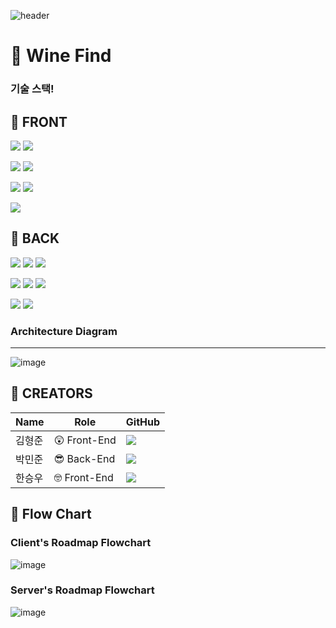 ![header](https://capsule-render.vercel.app/api?type=waving&color=gradient&height=200&text=WIne&nbsp;FInd&fontAlign=70&fontAlignY=40&animation=t]]winkling)      

# :notebook: Wine Find

### 기술 스택!



## :pizza: FRONT

![](https://img.shields.io/badge/FRONT-HTML5-E85E28?style=for-the-badge&logo=HTML5)
![](https://img.shields.io/badge/FRONT-CSS3-2992C9?style=for-the-badge&logo=CSS3)

![](https://img.shields.io/badge/FRONT-Next.js-wheat?style=for-the-badge&logo=Next.js)
![](https://img.shields.io/badge/FRONT-Semantic_UI_React-teal?style=for-the-badge&logo=SemanticUIReact)

![](https://img.shields.io/badge/FRONT-React_Router-61DAFB?style=for-the-badge&logo=ReactRouter)
![](https://img.shields.io/badge/FRONT-VSCode-582B8D?style=for-the-badge&logo=VisualStudioCode)

![](https://img.shields.io/badge/FRONT-Bootstrap-1e97e8?style=for-the-badge&logo=Bootstrap)

## :hamburger: BACK

![](https://img.shields.io/badge/BACK-Java-F7F7F7?style=for-the-badge&logo=Java)
![](https://img.shields.io/badge/BACK-Spring_boot-69AD3C?style=for-the-badge&logo=Spring-boot)
![](https://img.shields.io/badge/BACK-IntelliJ-010101?style=for-the-badge&logo=IntelliJIDEA)

![](https://img.shields.io/badge/BACK-Postman-f56933?style=for-the-badge&logo=Postman)
![](https://img.shields.io/badge/BACK-Gradle-02303a?style=for-the-badge&logo=Gradle)
![](https://img.shields.io/badge/BACK-JWT-E6335D?style=for-the-badge&logo=JsonWebTokens)

![](https://img.shields.io/badge/BACK-Kakao-FFDC00?style=for-the-badge&logo=Kakao)
![](https://img.shields.io/badge/BACK-Amazon-FE9900?style=for-the-badge&logo=Amazon)

### Architecture Diagram
<hr>

![image](https://camo.githubusercontent.com/6d2d4450d5f6f111f809961361571f2d7aec0dfb9bcb07f2ece1b72bcd257eb6/68747470733a2f2f63646e2e646973636f72646170702e636f6d2f6174746163686d656e74732f3839343735303831323838393239373033322f3930393732333438393631333739353335382f756e646566696e65642e706e67)

## :sushi: CREATORS

|Name|Role|GitHub|
|------|---|---|
|김형준| 😲 Front-End|[<img src="https://img.shields.io/badge/GitHub-ryanromaris-2992C9?style=for-the-badge&logo=CSS3/">](https://github.com/ryanromaris)|
|박민준| :sunglasses: Back-End|[<img src="https://img.shields.io/badge/GitHub-unicusstella-2992C9?style=for-the-badge&logo=CSS3/">](https://github.com/unicusstella)|
|한승우| :nerd_face: Front-End|[<img src="https://img.shields.io/badge/GitHub-sehan95-2992C9?style=for-the-badge&logo=CSS3/">](https://github.com/sehan95)|

## :hammer: Flow Chart

### Client's Roadmap Flowchart
![image](https://camo.githubusercontent.com/693ea01e48bfe739dcfe14cf3322c9dafeadf2fb791eec2dca4354cc47e905fa/68747470733a2f2f63646e2e646973636f72646170702e636f6d2f6174746163686d656e74732f3839343735303831323838393239373033322f3930393637393432323732353034323230362f77696e6566696e642e6a7067)

### Server's Roadmap Flowchart
![image](https://camo.githubusercontent.com/c6dd6419be3b2cb89858de65039765fed73f9c4e7cb7521b3f4d94a94fd18050/68747470733a2f2f63646e2e646973636f72646170702e636f6d2f6174746163686d656e74732f3839343735303831323838393239373033322f3930393733333430313833363237333636342f466c6f7763686172745f312e6a7067)



